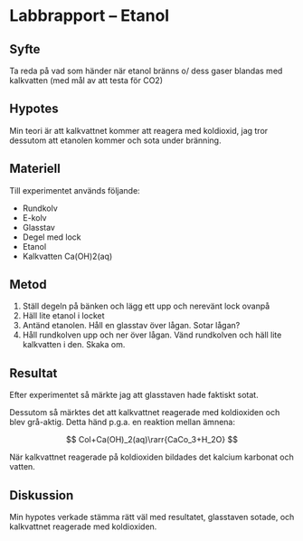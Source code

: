 # Labbrapport – Etanol

## Syfte

Ta reda på vad som händer när etanol bränns o/ dess gaser blandas med kalkvatten (med mål av att testa för CO2)

## Hypotes

Min teori är att kalkvattnet kommer att reagera med koldioxid, jag tror dessutom att etanolen kommer och sota under bränning.

## Materiell

Till experimentet används följande:

- Rundkolv
- E-kolv
- Glasstav
- Degel med lock
- Etanol
- Kalkvatten Ca(OH)2(aq)

## Metod

1. Ställ degeln på bänken och lägg ett upp och nerevänt lock ovanpå
2. Häll lite etanol i locket
3. Antänd etanolen. Håll en glasstav över lågan. Sotar lågan?
4. Håll rundkolven upp och ner över lågan. Vänd rundkolven och häll lite kalkvatten i den. Skaka om.

## Resultat

Efter experimentet så märkte jag att glasstaven hade faktiskt sotat.

Dessutom så märktes det att kalkvattnet reagerade med koldioxiden och blev grå-aktig. Detta händ p.g.a. en reaktion mellan ämnena:

$$
Col+Ca(OH)_2(aq)\rarr{CaCo_3+H_2O}
$$

När kalkvattnet reagerade på koldioxiden bildades det kalcium karbonat och vatten.

## Diskussion

Min hypotes verkade stämma rätt väl med resultatet, glasstaven sotade, och kalkvattnet reagerade med koldioxiden.
